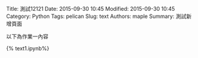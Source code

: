 Title: 測試12121
Date: 2015-09-30 10:45
Modified: 2015-09-30 10:45
Category: Python
Tags: pelican
Slug: text
Authors: maple
Summary: 測試新增頁面

以下為作業一內容

{% text1.ipynb%}
